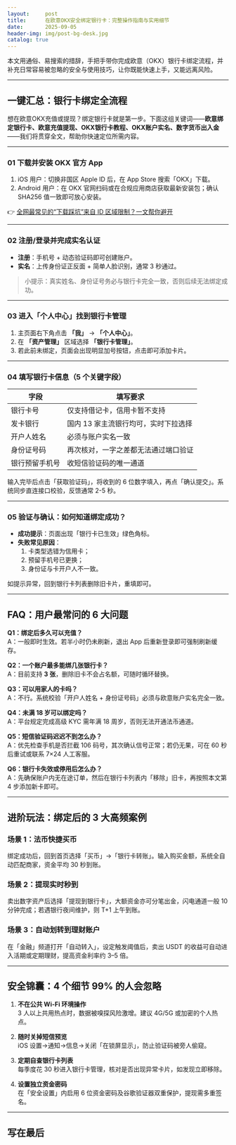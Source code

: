 ```yaml
---
layout:     post
title:      在欧意OKX安全绑定银行卡：完整操作指南与实用细节
date:       2025-09-05
header-img: img/post-bg-desk.jpg
catalog: true
---
```


本文用通俗、易搜索的措辞，手把手带你完成欧意（OKX）银行卡绑定流程，并补充日常容易被忽略的安全与使用技巧，让你既能快速上手，又能远离风险。

---

## 一键汇总：银行卡绑定全流程

想在欧意OKX充值或提现？绑定银行卡就是第一步。下面这组关键词——**欧意绑定银行卡、欧意充值提现、OKX银行卡教程、OKX账户实名、数字货币出入金**——我们将贯穿全文，帮助你快速定位所需内容。

---

### 01 下载并安装 OKX 官方 App

1. iOS 用户：切换非国区 Apple ID 后，在 App Store 搜索「OKX」下载。  
2. Android 用户：在 OKX 官网扫码或在合规应用商店获取最新安装包；确认 SHA256 值一致即可放心安装。

👉 [全网最常见的“下载踩坑”来自 ID 区域限制？一文帮你避开](https://okxdog.com/)

---

### 02 注册/登录并完成实名认证

- **注册**：手机号 + 动态验证码即可创建账户。  
- **实名**：上传身份证正反面 + 简单人脸识别，通常 3 秒通过。  
> 小提示：真实姓名、身份证号务必与银行卡完全一致，否则后续无法绑定成功。

---

### 03 进入「个人中心」找到银行卡管理

1. 主页面右下角点击 **「我」** → **「个人中心」**。  
2. 在 **「资产管理」** 区域选择 **「银行卡管理」**。  
3. 若此前未绑定，页面会出现明显加号按钮，点击即可添加卡片。

---

### 04 填写银行卡信息（5 个关键字段）

| 字段 | 填写要求 |
|---|---|
| 银行卡号 | 仅支持借记卡，信用卡暂不支持 |
| 发卡银行 | 国内 13 家主流银行均可，实时下拉选择 |
| 开户人姓名 | 必须与账户实名一致 |
| 身份证号码 | 再次核对，一字之差都无法通过端口验证 |
| 银行预留手机号 | 收短信验证码的唯一通道 |

输入完毕后点击「获取验证码」，将收到的 6 位数字填入，再点「确认提交」。系统同步直连接口校验，反馈通常 2-5 秒。

---

### 05 验证与确认：如何知道绑定成功？

- **成功提示**：页面出现「银行卡已生效」绿色角标。  
- **失败常见原因**：  
  1. 卡类型选错为信用卡；  
  2. 预留手机号已更换；  
  3. 身份证与卡开户人不一致。  

如提示异常，回到银行卡列表删除旧卡片，重填即可。

---

## FAQ：用户最常问的 6 大问题

**Q1：绑定后多久可以充值？**  
A：一般即时生效。若半小时仍未刷新，退出 App 后重新登录即可强制刷新缓存。  

**Q2：一个账户最多能绑几张银行卡？**  
A：目前支持 **3 张**，删除旧卡不会占名额，可随时循环替换。  

**Q3：可以用家人的卡吗？**  
A：不行。系统校验「开户人姓名 + 身份证号码」必须与欧意账户实名完全一致。  

**Q4：未满 18 岁可以绑定吗？**  
A：平台规定完成高级 KYC 需年满 18 周岁，否则无法开通法币通道。  

**Q5：短信验证码迟迟不到怎么办？**  
A：优先检查手机是否拦截 106 码号，其次确认信号正常；若仍无果，可在 60 秒后重试或联系 7×24 人工客服。  

**Q6：银行卡失效或停用后怎么办？**  
A：先确保账户内无在途订单，然后在银行卡列表内「移除」旧卡，再按照本文第 4 步添加新卡即可。

---

## 进阶玩法：绑定后的 3 大高频案例

### 场景 1：法币快捷买币  
绑定成功后，回到首页选择「买币」→「银行卡转账」。输入购买金额，系统全自动匹配商家，资金平均 30 秒到账。

### 场景 2：提现实时秒到  
卖出数字资产后选择「提现到银行卡」，大额资金亦可分笔出金，闪电通道一般 10 分钟完成；若遇银行夜间维护，则 T+1 上午到账。

### 场景 3：自动划转到理财账户  
在「金融」频道打开「自动转入」，设定触发阈值后，卖出 USDT 的收益可自动进入活期或定期理财，提高资金利率约 3–5 倍。

---

## 安全锦囊：4 个细节 99% 的人会忽略

1. **不在公共 Wi-Fi 环境操作**  
   3 人以上共用热点时，数据被嗅探风险激增。建议 4G/5G 或加密的个人热点。

2. **随时关掉短信预览**  
   iOS 设置→通知→信息→关闭「在锁屏显示」，防止验证码被旁人偷窥。

3. **定期自查银行卡列表**  
   每季度花 30 秒进入银行卡管理，核对是否出现异常卡片，如发现立即移除。

4. **设置独立资金密码**  
   在「安全设置」内启用 6 位资金密码及谷歌验证器双重保护，提现需多重签名。

---

## 写在最后